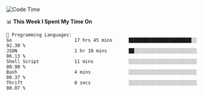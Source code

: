 <!--START_SECTION:waka-->
![Code Time](http://img.shields.io/badge/Code%20Time-430%20hrs%2011%20mins-blue)

📊 **This Week I Spent My Time On** 

```text
💬 Programming Languages: 
Go                       17 hrs 45 mins      ███████████████████████░░   92.30 % 
JSON                     1 hr 10 mins        ██░░░░░░░░░░░░░░░░░░░░░░░   06.13 % 
Shell Script             11 mins             ░░░░░░░░░░░░░░░░░░░░░░░░░   00.98 % 
Bash                     4 mins              ░░░░░░░░░░░░░░░░░░░░░░░░░   00.37 % 
Thrift                   0 secs              ░░░░░░░░░░░░░░░░░░░░░░░░░   00.07 % 
```


<!--END_SECTION:waka-->